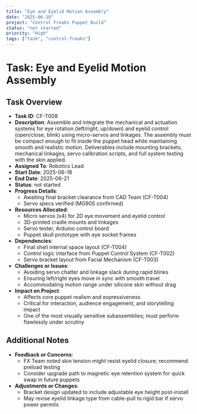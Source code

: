 ```yaml
---
title: "Eye and Eyelid Motion Assembly"
date: "2025-06-10"
project: "Control Freaks Puppet Build"
status: "not started"
priority: "High"
tags: ["task", "control-freaks"]
---
```


# Task: Eye and Eyelid Motion Assembly

## Task Overview

- **Task ID**: CF-T008
- **Description**: Assemble and integrate the mechanical and actuation systems for eye rotation (left/right, up/down) and eyelid control (open/close, blink) using micro-servos and linkages. The assembly must be compact enough to fit inside the puppet head while maintaining smooth and realistic motion. Deliverables include mounting brackets, mechanical linkages, servo calibration scripts, and full system testing with the skin applied.
- **Assigned To**: Robotics Lead
- **Start Date**: 2025-06-18
- **End Date**: 2025-06-21
- **Status**: not started
- **Progress Details**:
  - Awaiting final bracket clearance from CAD Team (CF-T004)
  - Servo specs verified (MG90S confirmed)
- **Resources Allocated**:
  - Micro servos (x4) for 2D eye movement and eyelid control
  - 3D-printed cradle mounts and linkages
  - Servo tester, Arduino control board
  - Puppet skull prototype with eye socket frames
- **Dependencies**:
  - Final shell internal space layout (CF-T004)
  - Control logic interface from Puppet Control System (CF-T002)
  - Servo bracket layout from Facial Mechanism (CF-T003)
- **Challenges or Issues**:
  - Avoiding servo chatter and linkage slack during rapid blinks
  - Ensuring left/right eyes move in sync with smooth travel
  - Accommodating motion range under silicone skin without drag
- **Impact on Project**:
  - Affects core puppet realism and expressiveness
  - Critical for interaction, audience engagement, and storytelling impact
  - One of the most visually sensitive subassemblies; must perform flawlessly under scrutiny

## Additional Notes

- **Feedback or Concerns**:
  - FX Team noted skin tension might resist eyelid closure; recommend preload testing
  - Consider upgrade path to magnetic eye retention system for quick swap in future puppets
- **Adjustments or Changes**:
  - Bracket design updated to include adjustable eye height post-install
  - May revise eyelid linkage type from cable-pull to rigid bar if servo power permits
